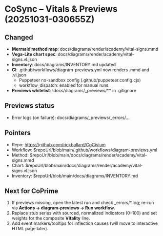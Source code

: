 # CoSync – Vitals & Previews (20251031-030655Z)

## Changed
- **Mermaid method map**: docs/diagrams/render/academy/vital-signs.mmd
- **Vega-Lite chart spec**: docs/diagrams/render/academy/vital-signs.vl.json
- **Inventory**: docs/diagrams/INVENTORY.md updated
- **CI**: .github/workflows/diagram-previews.yml now renders .mmd and .vl.json
  - Puppeteer no-sandbox config (.github/puppeteer.config.cjs)
  - workflow_dispatch: enabled for manual runs
- **Previews whitelist**: !docs/diagrams/_previews/** in .gitignore

## Previews status

- Error logs (on failure): docs/diagrams/_previews/_errors/...

## Pointers
- Repo: https://github.com/rickballard/CoCivium
- Workflow: $repoUrl/blob/main/.github/workflows/diagram-previews.yml
- Method: $repoUrl/blob/main/docs/diagrams/render/academy/vital-signs.mmd
- Chart:  $repoUrl/blob/main/docs/diagrams/render/academy/vital-signs.vl.json
- Inventory: $repoUrl/blob/main/docs/diagrams/INVENTORY.md

## Next for CoPrime
1) If previews missing, open the latest run and check _errors/*.log; re-run via **Actions → diagram-previews → Run workflow**.
2) Replace stub series with sourced, normalized indicators (0–100) and set weights for the composite **Vitality** line.
3) Add event markers/tooltips for inflection causes (will move to interactive HTML page later).
